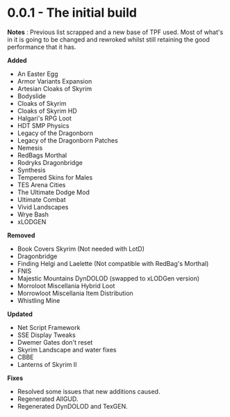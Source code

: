 # 0.0.1 - The initial build

**Notes** : Previous list scrapped and a new base of TPF used. Most of what's in it is going to be changed and rewroked whilst still retaining the good performance that it has.

**Added**
- An Easter Egg
- Armor Variants Expansion
- Artesian Cloaks of Skyrim
- Bodyslide
- Cloaks of Skyrim
- Cloaks of Skyrim HD
- Halgari's RPG Loot
- HDT SMP Physics
- Legacy of the Dragonborn
- Legacy of the Dragonborn Patches
- Nemesis
- RedBags Morthal
- Rodryks Dragonbridge
- Synthesis
- Tempered Skins for Males
- TES Arena Cities
- The Ultimate Dodge Mod
- Ultimate Combat
- Vivid Landscapes
- Wrye Bash
- xLODGEN

**Removed**
- Book Covers Skyrim (Not needed with LotD)
- Dragonbridge
- Finding Helgi and Laelette (Not compatible with RedBag's Morthal)
- FNIS
- Majestic Mountains DynDOLOD (swapped to xLODGen version)
- Morroloot Miscellania Hybrid Loot
- Morrowloot Miscellania Item Distribution
- Whistling Mine

**Updated**
- Net Script Framework
- SSE Display Tweaks
- Dwemer Gates don't reset
- Skyrim Landscape and water fixes
- CBBE
- Lanterns of Skyrim II

**Fixes**
- Resolved some issues that new additions caused.
- Regenerated AllGUD.
- Regenerated DynDOLOD and TexGEN.